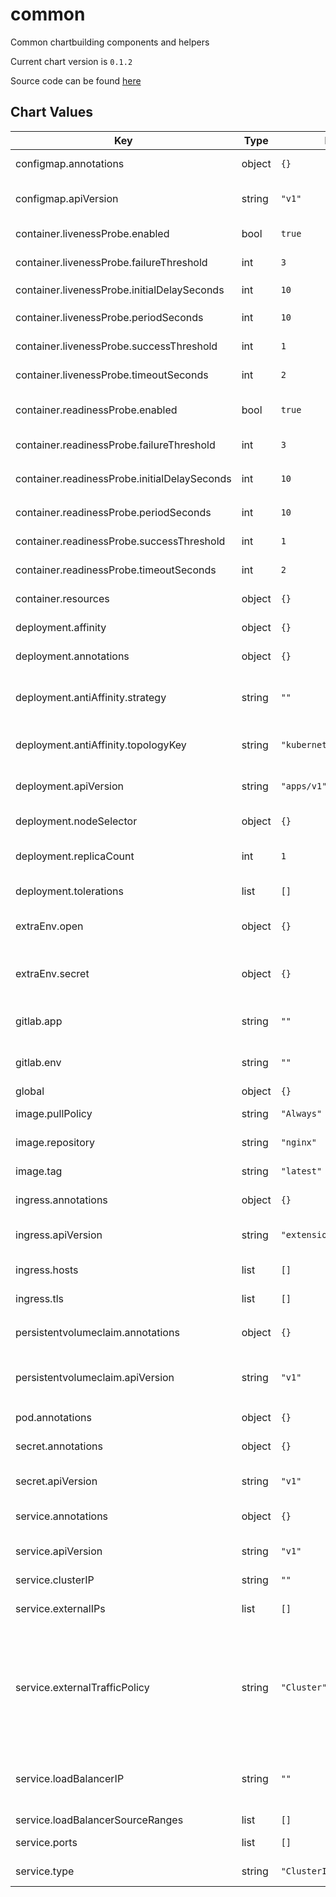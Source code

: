 common
======
Common chartbuilding components and helpers

Current chart version is `0.1.2`

Source code can be found [here](https://gitlab.com/stackvista/devops/helm-charts.git)



## Chart Values

| Key | Type | Default | Description |
|-----|------|---------|-------------|
| configmap.annotations | object | `{}` | Annotations for `ConfigMap` objects. |
| configmap.apiVersion | string | `"v1"` | Kubernetes apiVersion to use with a `ConfigMap` object. |
| container.livenessProbe.enabled | bool | `true` | Enable use of livenessProbe check. |
| container.livenessProbe.failureThreshold | int | `3` | `failureThreshold` for the liveness probe. |
| container.livenessProbe.initialDelaySeconds | int | `10` | `initialDelaySeconds` for the liveness probe. |
| container.livenessProbe.periodSeconds | int | `10` | `periodSeconds` for the liveness probe. |
| container.livenessProbe.successThreshold | int | `1` | `successThreshold` for the liveness probe. |
| container.livenessProbe.timeoutSeconds | int | `2` | `timeoutSeconds` for the liveness probe. |
| container.readinessProbe.enabled | bool | `true` | Enable use of readinessProbe check. |
| container.readinessProbe.failureThreshold | int | `3` | `failureThreshold` for the readiness probe. |
| container.readinessProbe.initialDelaySeconds | int | `10` | `initialDelaySeconds` for the readiness probe. |
| container.readinessProbe.periodSeconds | int | `10` | `periodSeconds` for the readiness probe. |
| container.readinessProbe.successThreshold | int | `1` | `successThreshold` for the readiness probe. |
| container.readinessProbe.timeoutSeconds | int | `2` | `timeoutSeconds` for the readiness probe. |
| container.resources | object | `{}` | Container resource requests / limits. |
| deployment.affinity | object | `{}` | Affinity settings for pod assignment. |
| deployment.annotations | object | `{}` | Annotations for `Deployment` objects. |
| deployment.antiAffinity.strategy | string | `""` | Spread pods using simple `antiAffinity`; valid values are `hard` or `soft`. |
| deployment.antiAffinity.topologyKey | string | `"kubernetes.io/hostname"` | The `topologyKey` to use for simple `antiAffinity` rule. |
| deployment.apiVersion | string | `"apps/v1"` | Kubernetes apiVersion to use with a `Deployment` object. |
| deployment.nodeSelector | object | `{}` | Node labels for pod assignment. |
| deployment.replicaCount | int | `1` | Amount of replicas to create for the `Deployment` object. |
| deployment.tolerations | list | `[]` | Toleration labels for pod assignment. |
| extraEnv.open | object | `{}` | Extra open environment variables to inject into pods. |
| extraEnv.secret | object | `{}` | Extra secret environment variables to inject into pods via a `Secret` object. |
| gitlab.app | string | `""` | If CI is GitLab, specify the `app` for annotations. |
| gitlab.env | string | `""` | If CI is GitLab, specify the `env` for annotations. |
| global | object | `{}` |  |
| image.pullPolicy | string | `"Always"` | The pull policy for the Docker image. |
| image.repository | string | `"nginx"` | (string) Repository of the Docker image. |
| image.tag | string | `"latest"` | (string) Tag of the Docker image. |
| ingress.annotations | object | `{}` | Annotations for `Ingress` objects. |
| ingress.apiVersion | string | `"extensions/v1beta1"` | Kubernetes apiVersion to use with an `Ingress` object. |
| ingress.hosts | list | `[]` | List of ingress hostnames. |
| ingress.tls | list | `[]` | List of ingress TLS certificates to use. |
| persistentvolumeclaim.annotations | object | `{}` | Annotations for `PersistentVolumeClaim` objects. |
| persistentvolumeclaim.apiVersion | string | `"v1"` | Kubernetes apiVersion to use with a `PersistentVolumeClaim` object. |
| pod.annotations | object | `{}` | Annotations for `Pod` objects. |
| secret.annotations | object | `{}` | Annotations for `Secret` objects. |
| secret.apiVersion | string | `"v1"` | Kubernetes apiVersion to use with a `Secret` object. |
| service.annotations | object | `{}` | Annotations for `Service` objects. |
| service.apiVersion | string | `"v1"` | Kubernetes apiVersion to use with a `Service` object. |
| service.clusterIP | string | `""` |  |
| service.externalIPs | list | `[]` | List of external IP addresses to map to the `Service` object. |
| service.externalTrafficPolicy | string | `"Cluster"` | Denotes if this Service desires to route external traffic to node-local or cluster-wide endpoints; only enabled when `service.type` is set to `LoadBalancer` or `NodePort`. |
| service.loadBalancerIP | string | `""` | Specify the source IP range to allow traffic from; only enabled when `service.type` is set to `LoadBalancer`. |
| service.loadBalancerSourceRanges | list | `[]` |  |
| service.ports | list | `[]` | List of ports to apply to the `Service` object. |
| service.type | string | `"ClusterIP"` | Kubernetes 'Service' type to use. |
